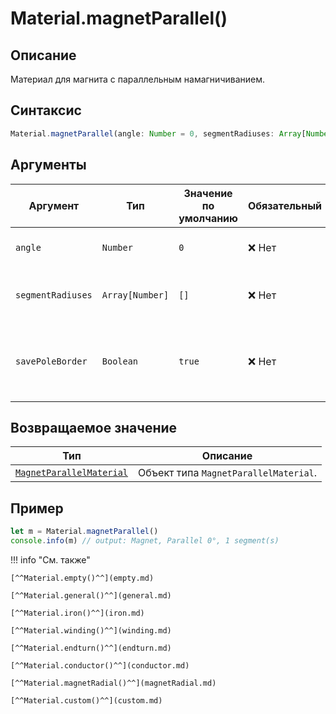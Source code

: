 # Material.magnetParallel()

## Описание
Материал для магнита с параллельным намагничиванием.

## Синтаксис
```javascript
Material.magnetParallel(angle: Number = 0, segmentRadiuses: Array[Number] = [], savePoleBorder: Boolean = true) -> MagnetParallelMaterial
``` 

## Аргументы

| Аргумент             | Тип                 | Значение по умолчанию | Обязательный | Описание                                                                 |
|----------------------|----------------------|------------------------|--------------|--------------------------------------------------------------------------|
| `angle`              | `Number`               | `0`                      | ❌ Нет          | Угол параллельного намагничивания.                                       |
| `segmentRadiuses`    | `Array[Number]`     | `[]`                      | ❌ Нет        | Массив радиусов сегментов магнита.                                       |
| `savePoleBorder`     | `Boolean`              | `true`                | ❌ Нет        | Если `true` — сохраняется граница между магнитами соседних полюсов.      |

## Возвращаемое значение

| Тип                                                  | Описание                                      |
|-------------------------------------------------------|-----------------------------------------------|
| [`MagnetParallelMaterial`](./../../../types/Materials/MagnetParallelMaterial/index.md) | Объект типа `MagnetParallelMaterial`. |

## Пример
``` javascript linenums="1"
let m = Material.magnetParallel()
console.info(m) // output: Magnet, Parallel 0°, 1 segment(s)
``` 

!!! info "См. также"


    [^^Material.empty()^^](empty.md)

    [^^Material.general()^^](general.md)

    [^^Material.iron()^^](iron.md)

    [^^Material.winding()^^](winding.md)

    [^^Material.endturn()^^](endturn.md)

    [^^Material.conductor()^^](conductor.md)

    [^^Material.magnetRadial()^^](magnetRadial.md)
    
    [^^Material.custom()^^](custom.md)
